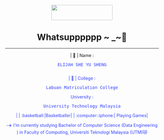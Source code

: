 <!DOCTYPE html>
<head>
<center>
<p align="center"> <img src="https://encrypted-tbn0.gstatic.com/images?q=tbn:ANd9GcQ2Np0GBElyfnYqW_W0MN4SpDYToMwbHPtMDQ&=CAU" height="50" ; width="200"> </p>

</head>
<h1 style="text-align: center"> Whatsupppppp ~ _~👋</h1>

<hr>

   <p> | 📛 | Name : <pre><FONT COLOR="#3341FF "> ELIJAH SHE YU SHENG </p></pre>
   <p> | 🏫 | College :<pre> Labuan Matriculation College </pre>
   </p> <p>University :<pre> University Technology Malaysia </pre>|
| :basketball:|Basketballer|
| :computer::iphone:| Playing Games|

-✈️ I'm currently studying Bachelor of Computer Science (Data Engineering ) in Faculty of Computing, Universiti Teknologi Malaysia (UTM)😿 <br>


